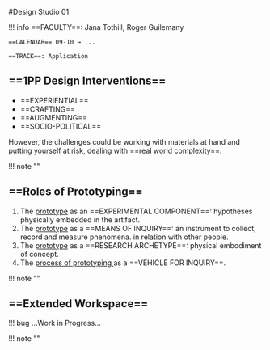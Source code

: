 #Design Studio 01

!!! info 
    ==FACULTY==: Jana Tothill, Roger Guilemany 

    ==CALENDAR== 09-10 → ...

    ==TRACK==: Application

## ==1PP Design Interventions==

- ==EXPERIENTIAL==
- ==CRAFTING==
- ==AUGMENTING==
- ==SOCIO-POLITICAL==

However, the challenges could be working with materials at hand and putting yourself at risk, dealing with ==real world complexity==.

!!! note ""

## ==Roles of Prototyping==

1. The <u>prototype</u> as an ==EXPERIMENTAL COMPONENT==: hypotheses physically embedded in the artifact.
2. The <u>prototype</u> as a ==MEANS OF INQUIRY==: an instrument to collect, record and measure phenomena. in relation with other people.
3. The <u>prototype</u> as a ==RESEARCH ARCHETYPE==: physical embodiment of concept.
4. The <u> process of prototyping </u> as a ==VEHICLE FOR INQUIRY==.

!!! note ""

## ==Extended Workspace==

!!! bug 
    ...Work in Progress...

!!! note ""

